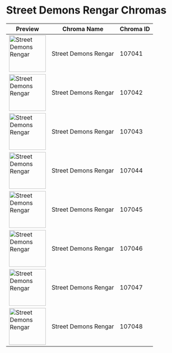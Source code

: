 # Street Demons Rengar Chromas

| Preview | Chroma Name | Chroma ID |
|---|---|---|
| <img src='https://raw.communitydragon.org/latest/plugins/rcp-be-lol-game-data/global/default/v1/champion-chroma-images/107/107041.png' alt='Street Demons Rengar' width='100'> | Street Demons Rengar | 107041 |
| <img src='https://raw.communitydragon.org/latest/plugins/rcp-be-lol-game-data/global/default/v1/champion-chroma-images/107/107042.png' alt='Street Demons Rengar' width='100'> | Street Demons Rengar | 107042 |
| <img src='https://raw.communitydragon.org/latest/plugins/rcp-be-lol-game-data/global/default/v1/champion-chroma-images/107/107043.png' alt='Street Demons Rengar' width='100'> | Street Demons Rengar | 107043 |
| <img src='https://raw.communitydragon.org/latest/plugins/rcp-be-lol-game-data/global/default/v1/champion-chroma-images/107/107044.png' alt='Street Demons Rengar' width='100'> | Street Demons Rengar | 107044 |
| <img src='https://raw.communitydragon.org/latest/plugins/rcp-be-lol-game-data/global/default/v1/champion-chroma-images/107/107045.png' alt='Street Demons Rengar' width='100'> | Street Demons Rengar | 107045 |
| <img src='https://raw.communitydragon.org/latest/plugins/rcp-be-lol-game-data/global/default/v1/champion-chroma-images/107/107046.png' alt='Street Demons Rengar' width='100'> | Street Demons Rengar | 107046 |
| <img src='https://raw.communitydragon.org/latest/plugins/rcp-be-lol-game-data/global/default/v1/champion-chroma-images/107/107047.png' alt='Street Demons Rengar' width='100'> | Street Demons Rengar | 107047 |
| <img src='https://raw.communitydragon.org/latest/plugins/rcp-be-lol-game-data/global/default/v1/champion-chroma-images/107/107048.png' alt='Street Demons Rengar' width='100'> | Street Demons Rengar | 107048 |

